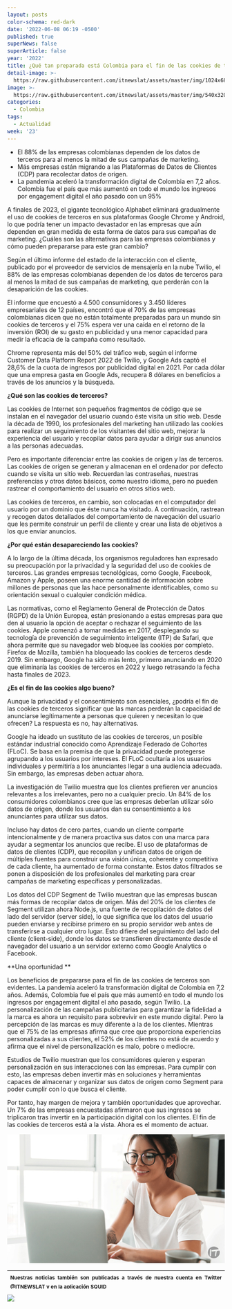 ```yaml
---
layout: posts
color-schema: red-dark
date: '2022-06-08 06:19 -0500'
published: true
superNews: false
superArticle: false
year: '2022'
title: ¿Qué tan preparada está Colombia para el fin de las cookies de terceros?
detail-image: >-
  https://raw.githubusercontent.com/itnewslat/assets/master/img/1024x680/mujer-con-laptop-g.jpg
image: >-
  https://raw.githubusercontent.com/itnewslat/assets/master/img/540x320/mujer-con-laptop-p.jpg
categories:
  - Colombia
tags:
  - Actualidad
week: '23'
---
```

- El 88% de las empresas colombianas dependen de los datos de terceros para al menos la mitad de sus campañas de marketing.
- Más empresas están migrando a las Plataformas de Datos de Clientes (CDP) para recolectar datos de origen.
-  La pandemia aceleró la transformación digital de Colombia en 7,2 años.  Colombia fue el país que más aumentó en todo el mundo los ingresos por engagement digital el año pasado con un 95%

A finales de 2023, el gigante tecnológico Alphabet eliminará gradualmente el uso de cookies de terceros en sus plataformas Google Chrome y Android, lo que podría tener un impacto devastador en las empresas que aún dependen en gran medida de esta forma de datos para sus campañas de marketing. ¿Cuáles son las alternativas para las empresas colombianas y cómo pueden prepararse para este gran cambio?

Según el último informe del estado de la interacción con el cliente, publicado por el proveedor de servicios de mensajería en la nube Twilio, el 88% de las empresas colombianas dependen de los datos de terceros para al menos la mitad de sus campañas de marketing, que perderán con la desaparición de las cookies.

El informe que encuestó a 4.500 consumidores y 3.450 líderes empresariales de 12 países, encontró que el 70% de las empresas colombianas dicen que no están totalmente preparadas para un mundo sin cookies de terceros y el 75% espera ver una caída en el retorno de la inversión (ROI) de su gasto en publicidad y una menor capacidad para medir la eficacia de la campaña como resultado. 

Chrome representa más del 50% del tráfico web, según el informe Customer Data Platform Report 2022 de Twilio, y Google Ads captó el 28,6% de la cuota de ingresos por publicidad digital en 2021. Por cada dólar que una empresa gasta en Google Ads, recupera 8 dólares en beneficios a través de los anuncios y la búsqueda.

**¿Qué son las cookies de terceros?**

Las cookies de Internet son pequeños fragmentos de código que se instalan en el navegador del usuario cuando éste visita un sitio web.  Desde la década de 1990, los profesionales del marketing han utilizado las cookies para realizar un seguimiento de los visitantes del sitio web, mejorar la experiencia del usuario y recopilar datos para ayudar a dirigir sus anuncios a las personas adecuadas.

Pero es importante diferenciar entre las cookies de origen y las de terceros. Las cookies de origen se generan y almacenan en el ordenador por defecto cuando se visita un sitio web. Recuerdan las contraseñas, nuestras preferencias y otros datos básicos, como nuestro idioma, pero no pueden rastrear el comportamiento del usuario en otros sitios web.

Las cookies de terceros, en cambio, son colocadas en el computador del usuario por un dominio que éste nunca ha visitado. A continuación, rastrean y recogen datos detallados del comportamiento de navegación del usuario que les permite construir un perfil de cliente y crear una lista de objetivos a los que enviar anuncios.

**¿Por qué están desapareciendo las cookies?**

A lo largo de la última década, los organismos reguladores han expresado su preocupación por la privacidad y la seguridad del uso de cookies de terceros. Las grandes empresas tecnológicas, como Google, Facebook, Amazon y Apple, poseen una enorme cantidad de información sobre millones de personas que las hace personalmente identificables, como su orientación sexual o cualquier condición médica.

Las normativas, como el Reglamento General de Protección de Datos (RGPD) de la Unión Europea, están presionando a estas empresas para que den al usuario la opción de aceptar o rechazar el seguimiento de las cookies. Apple comenzó a tomar medidas en 2017, desplegando su tecnología de prevención de seguimiento inteligente (ITP) de Safari, que ahora permite que su navegador web bloquee las cookies por completo. Firefox de Mozilla, también ha bloqueado las cookies de terceros desde 2019. Sin embargo, Google ha sido más lento, primero anunciando en 2020 que eliminaría las cookies de terceros en 2022 y luego retrasando la fecha hasta finales de 2023.

**¿Es el fin de las cookies algo bueno?**

Aunque la privacidad y el consentimiento son esenciales, ¿podría el fin de las cookies de terceros significar que las marcas perderán la capacidad de anunciarse legítimamente a personas que quieren y necesitan lo que ofrecen? La respuesta es no, hay alternativas.

Google ha ideado un sustituto de las cookies de terceros, un posible estándar industrial conocido como Aprendizaje Federado de Cohortes (FLoC). Se basa en la premisa de que la privacidad puede protegerse agrupando a los usuarios por intereses. El FLoC ocultaría a los usuarios individuales y permitiría a los anunciantes llegar a una audiencia adecuada. Sin embargo, las empresas deben actuar ahora.

La investigación de Twilio muestra que los clientes prefieren ver anuncios relevantes a los irrelevantes, pero no a cualquier precio. Un 84% de los consumidores colombianos cree que las empresas deberían utilizar sólo datos de origen, donde los usuarios dan su consentimiento a los anunciantes para utilizar sus datos.

Incluso hay datos de cero partes, cuando un cliente comparte intencionalmente y de manera proactiva sus datos con una marca para ayudar a segmentar los anuncios que recibe. El uso de plataformas de datos de clientes (CDP), que recopilan y unifican datos de origen de múltiples fuentes para construir una visión única, coherente y competitiva de cada cliente, ha aumentado de forma constante. Estos datos filtrados se ponen a disposición de los profesionales del marketing para crear campañas de marketing específicas y personalizadas.

Los datos del CDP Segment de Twilio muestran que las empresas buscan más formas de recopilar datos de origen. Más del 20% de los clientes de Segment utilizan ahora Node.js, una fuente de recopilación de datos del lado del servidor (server side), lo que significa que los datos del usuario pueden enviarse y recibirse primero en su propio servidor web antes de transferirse a cualquier otro lugar. Esto difiere del seguimiento del lado del cliente (client-side), donde los datos se transfieren directamente desde el navegador del usuario a un servidor externo como Google Analytics o Facebook.

**Una oportunidad **

Los beneficios de prepararse para el fin de las cookies de terceros son evidentes. La pandemia aceleró la transformación digital de Colombia en 7,2 años. Además, Colombia fue el país que más aumentó en todo el mundo los ingresos por engagement digital el año pasado, según Twilio. La personalización de las campañas publicitarias para garantizar la fidelidad a la marca es ahora un requisito para sobrevivir en este mundo digital. Pero la percepción de las marcas es muy diferente a la de los clientes. Mientras que el 75% de las empresas afirma que cree que proporciona experiencias personalizadas a sus clientes, el 52% de los clientes no está de acuerdo y afirma que el nivel de personalización es malo, pobre o mediocre.

Estudios de Twilio muestran que los consumidores quieren y esperan personalización en sus interacciones con las empresas. Para cumplir con esto, las empresas deben invertir más en soluciones y herramientas capaces de almacenar y organizar sus datos de origen como Segment para poder cumplir con lo que busca el cliente.

Por tanto, hay margen de mejora y también oportunidades que aprovechar. Un 7% de las empresas encuestadas afirmaron que sus ingresos se triplicaron tras invertir en la participación digital con los clientes. El fin de las cookies de terceros está a la vista. Ahora es el momento de actuar.

![](https://raw.githubusercontent.com/itnewslat/assets/master/img/540x320/mujer-con-laptop-p.jpg)

<table style="height: 42px;" width="569">
<tbody>
<tr>
<td style="text-align: justify;"><sub><strong>Nuestras noticias también son publicadas a través de nuestra cuenta en Twitter <a href="https://twitter.com/itnewslat?lang=es">@ITNEWSLAT</a> y en la aplicación <a href="https://squidapp.co/en/">SQUID</a></strong></sub></td>
</tr>
</tbody>
</table>

<img src="https://tracker.metricool.com/c3po.jpg?hash=56f88a41e39ab42c063cc51676587a04"/>